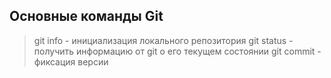 ## Основные команды Git
> git info - инициализация локального репозитория
> git status - получить информацию от git о его текущем состоянии
> git commit - фиксация версии 
